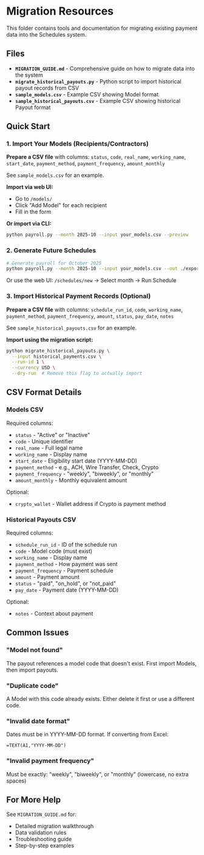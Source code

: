 # Migration Resources

This folder contains tools and documentation for migrating existing payment data into the Schedules system.

## Files

- **`MIGRATION_GUIDE.md`** - Comprehensive guide on how to migrate data into the system
- **`migrate_historical_payouts.py`** - Python script to import historical payout records from CSV
- **`sample_models.csv`** - Example CSV showing Model format
- **`sample_historical_payouts.csv`** - Example CSV showing historical Payout format

## Quick Start

### 1. Import Your Models (Recipients/Contractors)

**Prepare a CSV file** with columns: `status`, `code`, `real_name`, `working_name`, `start_date`, `payment_method`, `payment_frequency`, `amount_monthly`

See `sample_models.csv` for an example.

**Import via web UI:**
- Go to `/models/`
- Click "Add Model" for each recipient
- Fill in the form

**Or import via CLI:**
```bash
python payroll.py --month 2025-10 --input your_models.csv --preview
```

### 2. Generate Future Schedules

```bash
# Generate payroll for October 2025
python payroll.py --month 2025-10 --input your_models.csv --out ./exports
```

Or use the web UI: `/schedules/new` → Select month → Run Schedule

### 3. Import Historical Payment Records (Optional)

**Prepare a CSV file** with columns: `schedule_run_id`, `code`, `working_name`, `payment_method`, `payment_frequency`, `amount`, `status`, `pay_date`, `notes`

See `sample_historical_payouts.csv` for an example.

**Import using the migration script:**
```bash
python migrate_historical_payouts.py \
  --input historical_payments.csv \
  --run-id 1 \
  --currency USD \
  --dry-run  # Remove this flag to actually import
```

## CSV Format Details

### Models CSV

Required columns:
- `status` - "Active" or "Inactive"
- `code` - Unique identifier
- `real_name` - Full legal name
- `working_name` - Display name
- `start_date` - Eligibility start date (YYYY-MM-DD)
- `payment_method` - e.g., ACH, Wire Transfer, Check, Crypto
- `payment_frequency` - "weekly", "biweekly", or "monthly"
- `amount_monthly` - Monthly equivalent amount

Optional:
- `crypto_wallet` - Wallet address if Crypto is payment method

### Historical Payouts CSV

Required columns:
- `schedule_run_id` - ID of the schedule run
- `code` - Model code (must exist)
- `working_name` - Display name
- `payment_method` - How payment was sent
- `payment_frequency` - Payment schedule
- `amount` - Payment amount
- `status` - "paid", "on_hold", or "not_paid"
- `pay_date` - Payment date (YYYY-MM-DD)

Optional:
- `notes` - Context about payment

## Common Issues

### "Model not found"
The payout references a model code that doesn't exist. First import Models, then import payouts.

### "Duplicate code"
A Model with this code already exists. Either delete it first or use a different code.

### "Invalid date format"
Dates must be in YYYY-MM-DD format. If converting from Excel:
```excel
=TEXT(A1,"YYYY-MM-DD")
```

### "Invalid payment frequency"
Must be exactly: "weekly", "biweekly", or "monthly" (lowercase, no extra spaces)

## For More Help

See `MIGRATION_GUIDE.md` for:
- Detailed migration walkthrough
- Data validation rules
- Troubleshooting guide
- Step-by-step examples
